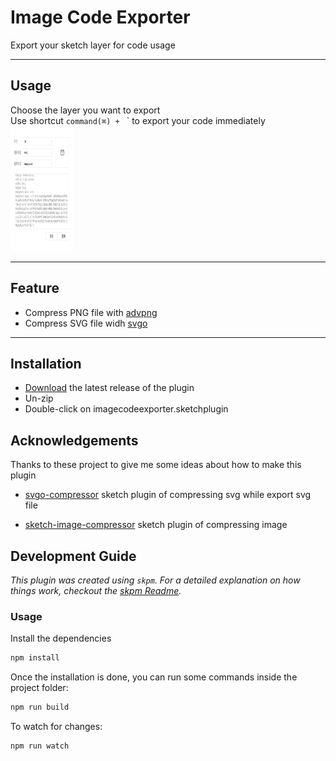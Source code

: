 # Image Code Exporter
Export your sketch layer for code usage

------------

## Usage
Choose the layer you want to export
<br>
Use shortcut `command(⌘) + ` ` to export your code immediately<br>
<img src="/doc/img/main.png" alt="test" width="100" height="200">

------------

## Feature

- Compress PNG file with [advpng](https://github.com/amadvance/advancecomp)
- Compress SVG file widh [svgo](https://github.com/svg/svgo)


------------

## Installation

- [Download](../../releases/latest/download/imagecodeexporter.sketchplugin.zip) the latest release of the plugin
- Un-zip
- Double-click on imagecodeexporter.sketchplugin

## Acknowledgements
Thanks to these project to give me some ideas about how to make this plugin
- [svgo-compressor](https://github.com/BohemianCoding/svgo-compressor)
sketch plugin of compressing svg while export svg file

- [sketch-image-compressor](https://github.com/BohemianCoding/sketch-image-compressor) sketch plugin of compressing image



## Development Guide

_This plugin was created using `skpm`. For a detailed explanation on how things work, checkout the [skpm Readme](https://github.com/skpm/skpm/blob/master/README.md)._

### Usage

Install the dependencies

```bash
npm install
```

Once the installation is done, you can run some commands inside the project folder:

```bash
npm run build
```

To watch for changes:

```bash
npm run watch
```
